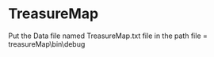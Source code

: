 # TreasureMap

Put the Data file named TreasureMap.txt file in the path file = treasureMap\bin\debug


